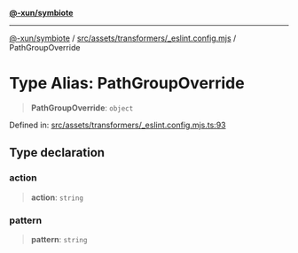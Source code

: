 [**@-xun/symbiote**](../../../../../README.md)

***

[@-xun/symbiote](../../../../../README.md) / [src/assets/transformers/\_eslint.config.mjs](../README.md) / PathGroupOverride

# Type Alias: PathGroupOverride

> **PathGroupOverride**: `object`

Defined in: [src/assets/transformers/\_eslint.config.mjs.ts:93](https://github.com/Xunnamius/symbiote/blob/99b7edbb8da48599bbf2df3d7283dc44dcebb760/src/assets/transformers/_eslint.config.mjs.ts#L93)

## Type declaration

### action

> **action**: `string`

### pattern

> **pattern**: `string`
